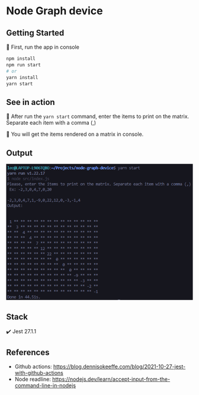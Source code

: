 # Node Graph device

## Getting Started

:lion: First, run the app in console

```bash
npm install
npm run start
# or
yarn install
yarn start
```

## See in action

:rocket: After run the `yarn start` command, enter the items to print on the matrix. Separate each item with a comma (,)

:rocket: You will get the items rendered on a matrix in console.

## Output

![demo](https://raw.githubusercontent.com/lvidal1/node-graph-device/main/docs/images/demo.png)

## Stack

:heavy_check_mark: Jest 27.1.1

## References

- Github actions: https://blog.dennisokeeffe.com/blog/2021-10-27-jest-with-github-actions
- Node readline: https://nodejs.dev/learn/accept-input-from-the-command-line-in-nodejs
